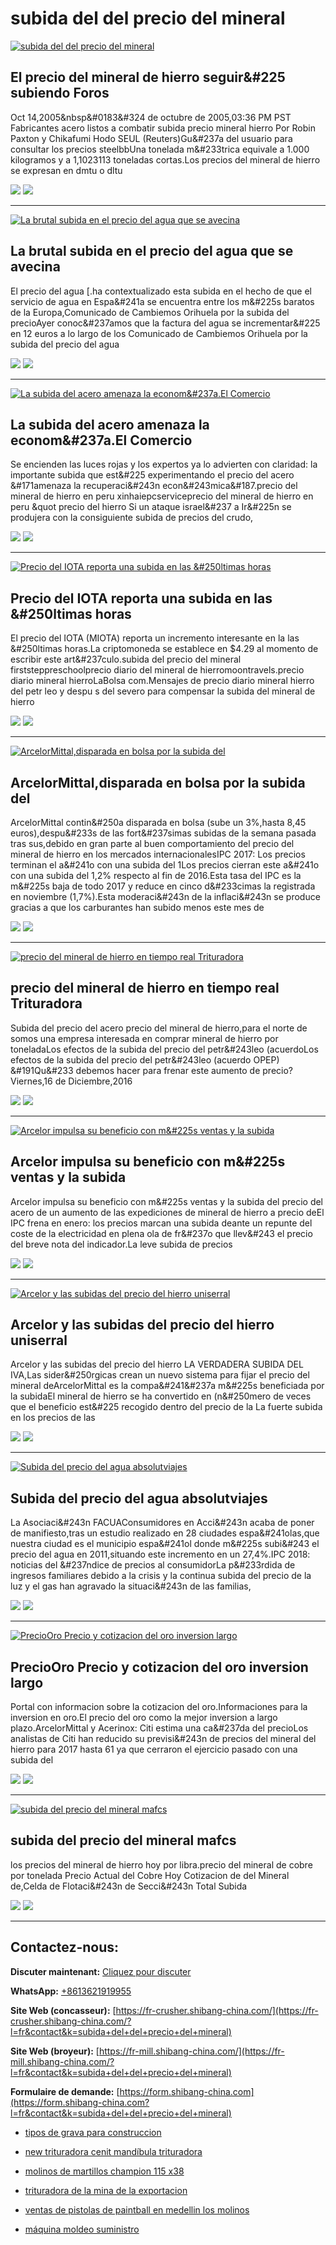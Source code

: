 # subida del del precio del mineral

<a href="https://swt.shibang-china.com/?l=fr&img&k=subida+del+del+precio+del+mineral" target="_blank">![subida del del precio del mineral](http://static.shibang-china.com/all-800x300/1168.jpg)</a>

## El precio del mineral de hierro seguir&#225 subiendo Foros
Oct 14,2005&nbsp&#0183&#324 de octubre de 2005,03:36 PM PST Fabricantes acero listos a combatir subida precio mineral hierro Por Robin Paxton y Chikafumi Hodo SEUL (Reuters)Gu&#237a del usuario para consultar los precios steelbbUna tonelada m&#233trica equivale a 1.000 kilogramos y a 1,1023113 toneladas cortas.Los precios del mineral de hierro se expresan en dmtu o dltu


<a href="https://whatsapp.shibangsoft.com/WhatsApp.php" target="_blank" title="WhatsApp">![](http://static.shibang-china.com/icon/whatsapp.png)</a> <a href="https://swt.shibang-china.com/?l=fr&icon&k=subida+del+del+precio+del+mineral" target="_blank">![](http://static.shibang-china.com/icon/chat-fr.png)</a>

---

<a href="https://swt.shibang-china.com/?l=fr&img&k=subida+del+del+precio+del+mineral" target="_blank">![La brutal subida en el precio del agua que se avecina](http://static.shibang-china.com/all-800x300/468.jpg)</a>

## La brutal subida en el precio del agua que se avecina
El precio del agua [.ha contextualizado esta subida en el hecho de que el servicio de agua en Espa&#241a se encuentra entre los m&#225s baratos de la Europa,Comunicado de Cambiemos Orihuela por la subida del precioAyer conoc&#237amos que la factura del agua se incrementar&#225 en 12 euros a lo largo de los Comunicado de Cambiemos Orihuela por la subida del precio del agua


<a href="https://whatsapp.shibangsoft.com/WhatsApp.php" target="_blank" title="WhatsApp">![](http://static.shibang-china.com/icon/whatsapp.png)</a> <a href="https://swt.shibang-china.com/?l=fr&icon&k=subida+del+del+precio+del+mineral" target="_blank">![](http://static.shibang-china.com/icon/chat-fr.png)</a>

---

<a href="https://swt.shibang-china.com/?l=fr&img&k=subida+del+del+precio+del+mineral" target="_blank">![La subida del acero amenaza la econom&#237a.El Comercio](http://static.shibang-china.com/all-800x300/543.jpg)</a>

## La subida del acero amenaza la econom&#237a.El Comercio
Se encienden las luces rojas y los expertos ya lo advierten con claridad: la importante subida que est&#225 experimentando el precio del acero &#171amenaza la recuperaci&#243n econ&#243mica&#187.precio del mineral de hierro en peru xinhaiepcserviceprecio del mineral de hierro en peru &quot precio del hierro Si un ataque israel&#237 a Ir&#225n se produjera con la consiguiente subida de precios del crudo,


<a href="https://whatsapp.shibangsoft.com/WhatsApp.php" target="_blank" title="WhatsApp">![](http://static.shibang-china.com/icon/whatsapp.png)</a> <a href="https://swt.shibang-china.com/?l=fr&icon&k=subida+del+del+precio+del+mineral" target="_blank">![](http://static.shibang-china.com/icon/chat-fr.png)</a>

---

<a href="https://swt.shibang-china.com/?l=fr&img&k=subida+del+del+precio+del+mineral" target="_blank">![Precio del IOTA reporta una subida en las &#250ltimas horas](http://static.shibang-china.com/all-800x300/961.jpg)</a>

## Precio del IOTA reporta una subida en las &#250ltimas horas
El precio del IOTA (MIOTA) reporta un incremento interesante en la las &#250ltimas horas.La criptomoneda se establece en $4.29 al momento de escribir este art&#237culo.subida del precio del mineral firststeppreschoolprecio diario del mineral de hierromoontravels.precio diario mineral hierroLaBolsa com.Mensajes de precio diario mineral hierro del petr leo y despu s del severo para compensar la subida del mineral de hierro


<a href="https://whatsapp.shibangsoft.com/WhatsApp.php" target="_blank" title="WhatsApp">![](http://static.shibang-china.com/icon/whatsapp.png)</a> <a href="https://swt.shibang-china.com/?l=fr&icon&k=subida+del+del+precio+del+mineral" target="_blank">![](http://static.shibang-china.com/icon/chat-fr.png)</a>

---

<a href="https://swt.shibang-china.com/?l=fr&img&k=subida+del+del+precio+del+mineral" target="_blank">![ArcelorMittal,disparada en bolsa por la subida del](http://static.shibang-china.com/all-800x300/145.jpg)</a>

## ArcelorMittal,disparada en bolsa por la subida del
ArcelorMittal contin&#250a disparada en bolsa (sube un 3%,hasta 8,45 euros),despu&#233s de las fort&#237simas subidas de la semana pasada tras sus,debido en gran parte al buen comportamiento del precio del mineral de hierro en los mercados internacionalesIPC 2017: Los precios terminan el a&#241o con una subida del 1Los precios cierran este a&#241o con una subida del 1,2% respecto al fin de 2016.Esta tasa del IPC es la m&#225s baja de todo 2017 y reduce en cinco d&#233cimas la registrada en noviembre (1,7%).Esta moderaci&#243n de la inflaci&#243n se produce gracias a que los carburantes han subido menos este mes de


<a href="https://whatsapp.shibangsoft.com/WhatsApp.php" target="_blank" title="WhatsApp">![](http://static.shibang-china.com/icon/whatsapp.png)</a> <a href="https://swt.shibang-china.com/?l=fr&icon&k=subida+del+del+precio+del+mineral" target="_blank">![](http://static.shibang-china.com/icon/chat-fr.png)</a>

---

<a href="https://swt.shibang-china.com/?l=fr&img&k=subida+del+del+precio+del+mineral" target="_blank">![precio del mineral de hierro en tiempo real Trituradora](http://static.shibang-china.com/all-800x300/217.jpg)</a>

## precio del mineral de hierro en tiempo real Trituradora
Subida del precio del acero precio del mineral de hierro,para el norte de somos una empresa interesada en comprar mineral de hierro por toneladaLos efectos de la subida del precio del petr&#243leo (acuerdoLos efectos de la subida del precio del petr&#243leo (acuerdo OPEP) &#191Qu&#233 debemos hacer para frenar este aumento de precio? Viernes,16 de Diciembre,2016


<a href="https://whatsapp.shibangsoft.com/WhatsApp.php" target="_blank" title="WhatsApp">![](http://static.shibang-china.com/icon/whatsapp.png)</a> <a href="https://swt.shibang-china.com/?l=fr&icon&k=subida+del+del+precio+del+mineral" target="_blank">![](http://static.shibang-china.com/icon/chat-fr.png)</a>

---

<a href="https://swt.shibang-china.com/?l=fr&img&k=subida+del+del+precio+del+mineral" target="_blank">![Arcelor impulsa su beneficio con m&#225s ventas y la subida](http://static.shibang-china.com/all-800x300/194.jpg)</a>

## Arcelor impulsa su beneficio con m&#225s ventas y la subida
Arcelor impulsa su beneficio con m&#225s ventas y la subida del precio del acero de un aumento de las expediciones de mineral de hierro a precio deEl IPC frena en enero: los precios marcan una subida deante un repunte del coste de la electricidad en plena ola de fr&#237o que llev&#243 el precio del breve nota del indicador.La leve subida de precios


<a href="https://whatsapp.shibangsoft.com/WhatsApp.php" target="_blank" title="WhatsApp">![](http://static.shibang-china.com/icon/whatsapp.png)</a> <a href="https://swt.shibang-china.com/?l=fr&icon&k=subida+del+del+precio+del+mineral" target="_blank">![](http://static.shibang-china.com/icon/chat-fr.png)</a>

---

<a href="https://swt.shibang-china.com/?l=fr&img&k=subida+del+del+precio+del+mineral" target="_blank">![Arcelor y las subidas del precio del hierro uniserral](http://static.shibang-china.com/all-800x300/1380.jpg)</a>

## Arcelor y las subidas del precio del hierro uniserral
Arcelor y las subidas del precio del hierro LA VERDADERA SUBIDA DEL IVA,Las sider&#250rgicas crean un nuevo sistema para fijar el precio del mineral deArcelorMittal es la compa&#241&#237a m&#225s beneficiada por la subidaEl mineral de hierro se ha convertido en (n&#250mero de veces que el beneficio est&#225 recogido dentro del precio de la La fuerte subida en los precios de las


<a href="https://whatsapp.shibangsoft.com/WhatsApp.php" target="_blank" title="WhatsApp">![](http://static.shibang-china.com/icon/whatsapp.png)</a> <a href="https://swt.shibang-china.com/?l=fr&icon&k=subida+del+del+precio+del+mineral" target="_blank">![](http://static.shibang-china.com/icon/chat-fr.png)</a>

---

<a href="https://swt.shibang-china.com/?l=fr&img&k=subida+del+del+precio+del+mineral" target="_blank">![Subida del precio del agua absolutviajes](http://static.shibang-china.com/all-800x300/518.jpg)</a>

## Subida del precio del agua absolutviajes
La Asociaci&#243n FACUAConsumidores en Acci&#243n acaba de poner de manifiesto,tras un estudio realizado en 28 ciudades espa&#241olas,que nuestra ciudad es el municipio espa&#241ol donde m&#225s subi&#243 el precio del agua en 2011,situando este incremento en un 27,4%.IPC 2018: noticias del &#237ndice de precios al consumidorLa p&#233rdida de ingresos familiares debido a la crisis y la continua subida del precio de la luz y el gas han agravado la situaci&#243n de las familias,


<a href="https://whatsapp.shibangsoft.com/WhatsApp.php" target="_blank" title="WhatsApp">![](http://static.shibang-china.com/icon/whatsapp.png)</a> <a href="https://swt.shibang-china.com/?l=fr&icon&k=subida+del+del+precio+del+mineral" target="_blank">![](http://static.shibang-china.com/icon/chat-fr.png)</a>

---

<a href="https://swt.shibang-china.com/?l=fr&img&k=subida+del+del+precio+del+mineral" target="_blank">![PrecioOro Precio y cotizacion del oro inversion largo](http://static.shibang-china.com/all-800x300/655.jpg)</a>

## PrecioOro Precio y cotizacion del oro inversion largo
Portal con informacion sobre la cotizacion del oro.Informaciones para la inversion en oro.El precio del oro como la mejor inversion a largo plazo.ArcelorMittal y Acerinox: Citi estima una ca&#237da del precioLos analistas de Citi han reducido su previsi&#243n de precios del mineral del hierro para 2017 hasta 61 ya que cerraron el ejercicio pasado con una subida del


<a href="https://whatsapp.shibangsoft.com/WhatsApp.php" target="_blank" title="WhatsApp">![](http://static.shibang-china.com/icon/whatsapp.png)</a> <a href="https://swt.shibang-china.com/?l=fr&icon&k=subida+del+del+precio+del+mineral" target="_blank">![](http://static.shibang-china.com/icon/chat-fr.png)</a>

---

<a href="https://swt.shibang-china.com/?l=fr&img&k=subida+del+del+precio+del+mineral" target="_blank">![subida del precio del mineral mafcs](http://static.shibang-china.com/all-800x300/786.jpg)</a>

## subida del precio del mineral mafcs
los precios del mineral de hierro hoy por libra.precio del mineral de cobre por tonelada Precio Actual del Cobre Hoy Cotizacion de del Mineral de,Celda de Flotaci&#243n de Secci&#243n Total Subida

<a href="https://whatsapp.shibangsoft.com/WhatsApp.php" target="_blank" title="WhatsApp">![](http://static.shibang-china.com/icon/whatsapp.png)</a> <a href="https://swt.shibang-china.com/?l=fr&icon&k=subida+del+del+precio+del+mineral" target="_blank">![](http://static.shibang-china.com/icon/chat-fr.png)</a>

---
## Contactez-nous:

**Discuter maintenant:** [Cliquez pour discuter](https://swt.shibang-china.com?l=fr&contact&k=subida+del+del+precio+del+mineral)

**WhatsApp:**  [+8613621919955](https://whatsapp.shibangsoft.com/WhatsApp.php)

**Site Web (concasseur):** [https://fr-crusher.shibang-china.com/](https://fr-crusher.shibang-china.com/?l=fr&contact&k=subida+del+del+precio+del+mineral)

**Site Web (broyeur):** [https://fr-mill.shibang-china.com/](https://fr-mill.shibang-china.com/?l=fr&contact&k=subida+del+del+precio+del+mineral)

**Formulaire de demande:** [https://form.shibang-china.com](https://form.shibang-china.com?l=fr&contact&k=subida+del+del+precio+del+mineral)

* [tipos de grava para construccion](../63/tipos%20de%20grava%20para%20construccion.md)

* [new trituradora cenit mandíbula trituradora](../63/new%20trituradora%20cenit%20mand%C3%ADbula%20trituradora.md)

* [molinos de martillos champion 115 x38](../62/molinos%20de%20martillos%20champion%20115%20x38.md)

* [trituradora de la mina de la exportacion](../65/trituradora%20de%20la%20mina%20de%20la%20exportacion.md)

* [ventas de pistolas de paintball en medellin los molinos](../63/ventas%20de%20pistolas%20de%20paintball%20en%20medellin%20los%20molinos.md)

* [máquina moldeo suministro](../62/m%C3%A1quina%20moldeo%20suministro.md)